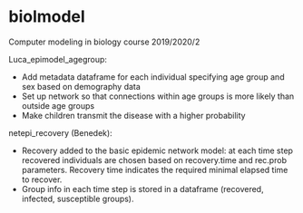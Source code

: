 # biolmodel
Computer modeling in biology course 2019/2020/2

Luca_epimodel_agegroup:
  - Add metadata dataframe for each individual specifying age group and sex based on demography data
  - Set up network so that connections within age groups is more likely than outside age groups
  - Make children transmit the disease with a higher probability
  
  
netepi_recovery (Benedek):
  - Recovery added to the basic epidemic network model: at each time step recovered individuals are chosen based on               recovery.time and rec.prob parameters. Recovery time indicates the required minimal elapsed time to recover. 
  - Group info in each time step is stored in a dataframe (recovered, infected, susceptible groups).
